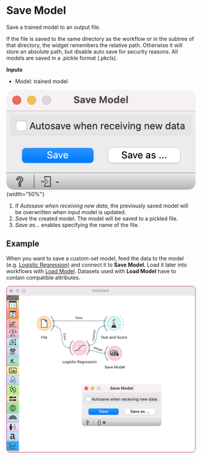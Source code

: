 Save Model
==========

Save a trained model to an output file.

If the file is saved to the same directory as the workflow or in the subtree of that directory, the widget remembers the relative path. Otherwise it will store an absolute path, but disable auto save for security reasons. All models are saved in a .pickle format (.pkcls).

**Inputs**

- Model: trained model

![](images/SaveModel.png){width="50%"}

1. If *Autosave when receiving new data*, the previously saved model will be overwritten when input model is updated.
2. *Save* the created model. The model will be saved to a pickled file.
3. *Save as...* enables specifying the name of the file. 

Example
-------

When you want to save a custom-set model, feed the data to the model (e.g. [Logistic Regression](../model/logisticregression.md)) and connect it to **Save Model**. Load it later into workflows with [Load Model](../model/loadmodel.md). Datasets used with **Load Model** have to contain compatible attributes.

![](images/SaveModel-example.png)
